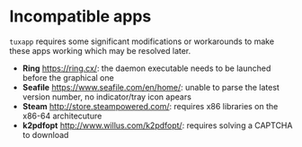 # Incompatible apps

`tuxapp` requires some significant modifications or workarounds to make these apps working which may be resolved later.

- **Ring** https://ring.cx/: the daemon executable needs to be launched before the graphical one
- **Seafile** https://www.seafile.com/en/home/: unable to parse the latest version number, no indicator/tray icon apears
- **Steam** http://store.steampowered.com/: requires x86 libraries on the x86-64 architecuture
- **k2pdfopt** http://www.willus.com/k2pdfopt/: requires solving a CAPTCHA to download
